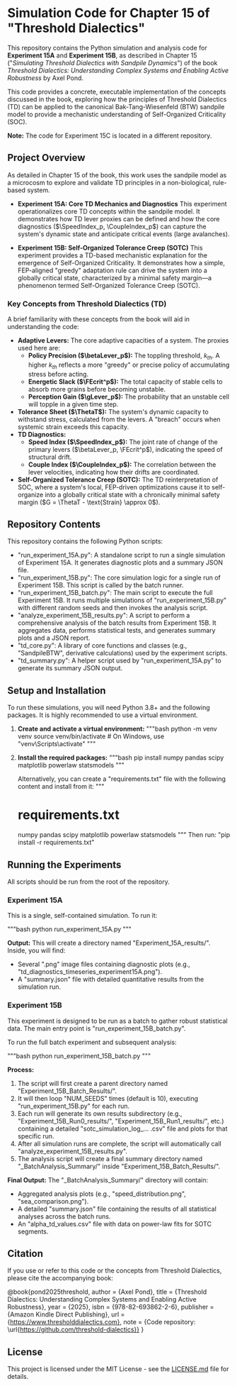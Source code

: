# Simulation Code for Chapter 15 of "Threshold Dialectics"

This repository contains the Python simulation and analysis code for **Experiment 15A** and **Experiment 15B**, as described in Chapter 15 ("*Simulating Threshold Dialectics with Sandpile Dynamics*") of the book *Threshold Dialectics: Understanding Complex Systems and Enabling Active Robustness* by Axel Pond.

This code provides a concrete, executable implementation of the concepts discussed in the book, exploring how the principles of Threshold Dialectics (TD) can be applied to the canonical Bak-Tang-Wiesenfeld (BTW) sandpile model to provide a mechanistic understanding of Self-Organized Criticality (SOC).

**Note:** The code for Experiment 15C is located in a different repository.

## Project Overview

As detailed in Chapter 15 of the book, this work uses the sandpile model as a microcosm to explore and validate TD principles in a non-biological, rule-based system.

*   **Experiment 15A: Core TD Mechanics and Diagnostics**
    This experiment operationalizes core TD concepts within the sandpile model. It demonstrates how TD lever proxies can be defined and how the core diagnostics ($\SpeedIndex_p, \CoupleIndex_p$) can capture the system's dynamic state and anticipate critical events (large avalanches).

*   **Experiment 15B: Self-Organized Tolerance Creep (SOTC)**
    This experiment provides a TD-based mechanistic explanation for the emergence of Self-Organized Criticality. It demonstrates how a simple, FEP-aligned "greedy" adaptation rule can drive the system into a globally critical state, characterized by a minimal safety margin—a phenomenon termed Self-Organized Tolerance Creep (SOTC).

### Key Concepts from Threshold Dialectics (TD)

A brief familiarity with these concepts from the book will aid in understanding the code:

*   **Adaptive Levers:** The core adaptive capacities of a system. The proxies used here are:
    *   **Policy Precision ($\betaLever_p$):** The toppling threshold, $k_{th}$. A higher $k_{th}$ reflects a more "greedy" or precise policy of accumulating stress before acting.
    *   **Energetic Slack ($\FEcrit^p$):** The total capacity of stable cells to absorb more grains before becoming unstable.
    *   **Perception Gain ($\gLever_p$):** The probability that an unstable cell will topple in a given time step.
*   **Tolerance Sheet ($\ThetaT$):** The system's dynamic capacity to withstand stress, calculated from the levers. A "breach" occurs when systemic strain exceeds this capacity.
*   **TD Diagnostics:**
    *   **Speed Index ($\SpeedIndex_p$):** The joint rate of change of the primary levers ($\betaLever_p, \FEcrit^p$), indicating the speed of structural drift.
    *   **Couple Index ($\CoupleIndex_p$):** The correlation between the lever velocities, indicating how their drifts are coordinated.
*   **Self-Organized Tolerance Creep (SOTC):** The TD reinterpretation of SOC, where a system's local, FEP-driven optimizations cause it to self-organize into a globally critical state with a chronically minimal safety margin ($G = \ThetaT - \text{Strain} \approx 0$).

## Repository Contents

This repository contains the following Python scripts:

*   "run_experiment_15A.py": A standalone script to run a single simulation of Experiment 15A. It generates diagnostic plots and a summary JSON file.
*   "run_experiment_15B.py": The core simulation logic for a single run of Experiment 15B. This script is called by the batch runner.
*   "run_experiment_15B_batch.py": The main script to execute the full Experiment 15B. It runs multiple simulations of "run_experiment_15B.py" with different random seeds and then invokes the analysis script.
*   "analyze_experiment_15B_results.py": A script to perform a comprehensive analysis of the batch results from Experiment 15B. It aggregates data, performs statistical tests, and generates summary plots and a JSON report.
*   "td_core.py": A library of core functions and classes (e.g., "SandpileBTW", derivative calculations) used by the experiment scripts.
*   "td_summary.py": A helper script used by "run_experiment_15A.py" to generate its summary JSON output.

## Setup and Installation

To run these simulations, you will need Python 3.8+ and the following packages. It is highly recommended to use a virtual environment.

1.  **Create and activate a virtual environment:**
    """bash
    python -m venv venv
    source venv/bin/activate  # On Windows, use "venv\Scripts\activate"
    """

2.  **Install the required packages:**
    """bash
    pip install numpy pandas scipy matplotlib powerlaw statsmodels
    """

    Alternatively, you can create a "requirements.txt" file with the following content and install from it:
    """
    # requirements.txt
    numpy
    pandas
    scipy
    matplotlib
    powerlaw
    statsmodels
    """
    Then run: "pip install -r requirements.txt"

## Running the Experiments

All scripts should be run from the root of the repository.

### Experiment 15A

This is a single, self-contained simulation. To run it:

"""bash
python run_experiment_15A.py
"""

**Output:**
This will create a directory named "Experiment_15A_results/". Inside, you will find:
*   Several ".png" image files containing diagnostic plots (e.g., "td_diagnostics_timeseries_experiment15A.png").
*   A "summary.json" file with detailed quantitative results from the simulation run.

### Experiment 15B

This experiment is designed to be run as a batch to gather robust statistical data. The main entry point is "run_experiment_15B_batch.py".

To run the full batch experiment and subsequent analysis:

"""bash
python run_experiment_15B_batch.py
"""

**Process:**
1.  The script will first create a parent directory named "Experiment_15B_Batch_Results/".
2.  It will then loop "NUM_SEEDS" times (default is 10), executing "run_experiment_15B.py" for each run.
3.  Each run will generate its own results subdirectory (e.g., "Experiment_15B_Run0_results/", "Experiment_15B_Run1_results/", etc.) containing a detailed "sotc_simulation_log_... .csv" file and plots for that specific run.
4.  After all simulation runs are complete, the script will automatically call "analyze_experiment_15B_results.py".
5.  The analysis script will create a final summary directory named "_BatchAnalysis_Summary/" inside "Experiment_15B_Batch_Results/".

**Final Output:**
The "_BatchAnalysis_Summary/" directory will contain:
*   Aggregated analysis plots (e.g., "speed_distribution.png", "sea_comparison.png").
*   A detailed "summary.json" file containing the results of all statistical analyses across the batch runs.
*   An "alpha_td_values.csv" file with data on power-law fits for SOTC segments.

## Citation

If you use or refer to this code or the concepts from Threshold Dialectics, please cite the accompanying book:

@book{pond2025threshold,
  author    = {Axel Pond},
  title     = {Threshold Dialectics: Understanding Complex Systems and Enabling Active Robustness},
  year      = {2025},
  isbn      = {978-82-693862-2-6},
  publisher = {Amazon Kindle Direct Publishing},
  url       = {https://www.thresholddialectics.com},
  note      = {Code repository: \url{https://github.com/threshold-dialectics}}
}

## License

This project is licensed under the MIT License - see the [LICENSE.md](LICENSE.md) file for details.